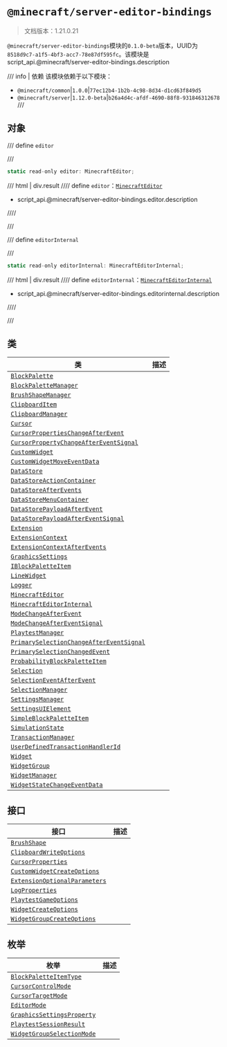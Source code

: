 # `@minecraft/server-editor-bindings`

> 文档版本：1.21.0.21

`@minecraft/server-editor-bindings`模块的`0.1.0-beta`版本，UUID为`8518d9c7-a1f5-4bf3-acc7-78e87df595fc`。该模块是script_api.@minecraft/server-editor-bindings.description

/// info | 依赖
该模块依赖于以下模块：

- `@minecraft/common`|`1.0.0`|`77ec12b4-1b2b-4c98-8d34-d1cd63f849d5`
- `@minecraft/server`|`1.12.0-beta`|`b26a4d4c-afdf-4690-88f8-931846312678`
///

## 对象

/// define
`editor`


///

```js
static read-only editor: MinecraftEditor;
```

/// html | div.result
//// define
`editor`：[`MinecraftEditor`](./minecrafteditor.md)

- script_api.@minecraft/server-editor-bindings.editor.description


////

///


/// define
`editorInternal`


///

```js
static read-only editorInternal: MinecraftEditorInternal;
```

/// html | div.result
//// define
`editorInternal`：[`MinecraftEditorInternal`](./minecrafteditorinternal.md)

- script_api.@minecraft/server-editor-bindings.editorinternal.description


////

///


## 类

|类|描述|
|---|---|
|[`BlockPalette`](./blockpalette.md)||
|[`BlockPaletteManager`](./blockpalettemanager.md)||
|[`BrushShapeManager`](./brushshapemanager.md)||
|[`ClipboardItem`](./clipboarditem.md)||
|[`ClipboardManager`](./clipboardmanager.md)||
|[`Cursor`](./cursor.md)||
|[`CursorPropertiesChangeAfterEvent`](./cursorpropertieschangeafterevent.md)||
|[`CursorPropertyChangeAfterEventSignal`](./cursorpropertychangeaftereventsignal.md)||
|[`CustomWidget`](./customwidget.md)||
|[`CustomWidgetMoveEventData`](./customwidgetmoveeventdata.md)||
|[`DataStore`](./datastore.md)||
|[`DataStoreActionContainer`](./datastoreactioncontainer.md)||
|[`DataStoreAfterEvents`](./datastoreafterevents.md)||
|[`DataStoreMenuContainer`](./datastoremenucontainer.md)||
|[`DataStorePayloadAfterEvent`](./datastorepayloadafterevent.md)||
|[`DataStorePayloadAfterEventSignal`](./datastorepayloadaftereventsignal.md)||
|[`Extension`](./extension.md)||
|[`ExtensionContext`](./extensioncontext.md)||
|[`ExtensionContextAfterEvents`](./extensioncontextafterevents.md)||
|[`GraphicsSettings`](./graphicssettings.md)||
|[`IBlockPaletteItem`](./iblockpaletteitem.md)||
|[`LineWidget`](./linewidget.md)||
|[`Logger`](./logger.md)||
|[`MinecraftEditor`](./minecrafteditor.md)||
|[`MinecraftEditorInternal`](./minecrafteditorinternal.md)||
|[`ModeChangeAfterEvent`](./modechangeafterevent.md)||
|[`ModeChangeAfterEventSignal`](./modechangeaftereventsignal.md)||
|[`PlaytestManager`](./playtestmanager.md)||
|[`PrimarySelectionChangeAfterEventSignal`](./primaryselectionchangeaftereventsignal.md)||
|[`PrimarySelectionChangedEvent`](./primaryselectionchangedevent.md)||
|[`ProbabilityBlockPaletteItem`](./probabilityblockpaletteitem.md)||
|[`Selection`](./selection.md)||
|[`SelectionEventAfterEvent`](./selectioneventafterevent.md)||
|[`SelectionManager`](./selectionmanager.md)||
|[`SettingsManager`](./settingsmanager.md)||
|[`SettingsUIElement`](./settingsuielement.md)||
|[`SimpleBlockPaletteItem`](./simpleblockpaletteitem.md)||
|[`SimulationState`](./simulationstate.md)||
|[`TransactionManager`](./transactionmanager.md)||
|[`UserDefinedTransactionHandlerId`](./userdefinedtransactionhandlerid.md)||
|[`Widget`](./widget.md)||
|[`WidgetGroup`](./widgetgroup.md)||
|[`WidgetManager`](./widgetmanager.md)||
|[`WidgetStateChangeEventData`](./widgetstatechangeeventdata.md)||

## 接口

|接口|描述|
|---|---|
|[`BrushShape`](./brushshape.md)||
|[`ClipboardWriteOptions`](./clipboardwriteoptions.md)||
|[`CursorProperties`](./cursorproperties.md)||
|[`CustomWidgetCreateOptions`](./customwidgetcreateoptions.md)||
|[`ExtensionOptionalParameters`](./extensionoptionalparameters.md)||
|[`LogProperties`](./logproperties.md)||
|[`PlaytestGameOptions`](./playtestgameoptions.md)||
|[`WidgetCreateOptions`](./widgetcreateoptions.md)||
|[`WidgetGroupCreateOptions`](./widgetgroupcreateoptions.md)||

## 枚举

|枚举|描述|
|---|---|
|[`BlockPaletteItemType`](./blockpaletteitemtype.md)||
|[`CursorControlMode`](./cursorcontrolmode.md)||
|[`CursorTargetMode`](./cursortargetmode.md)||
|[`EditorMode`](./editormode.md)||
|[`GraphicsSettingsProperty`](./graphicssettingsproperty.md)||
|[`PlaytestSessionResult`](./playtestsessionresult.md)||
|[`WidgetGroupSelectionMode`](./widgetgroupselectionmode.md)||
